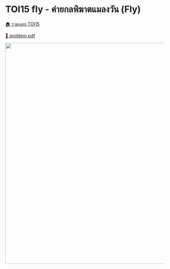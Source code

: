 <!-- @codegen_problem begin -->
# TOI15 fly - ค่ายกลพิฆาตแมลงวัน (Fly)

[🏠 รวมเฉลย TOI15](../)

[💎 problem.pdf](./toi15_fly.pdf)

<img width="700" src="https://github.com/krist7599555/toi/assets/19445033/80c80822-7583-4bcd-a705-dae3eacdee85" />
<!-- @codegen_problem end -->
